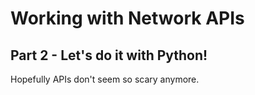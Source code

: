 # Working with Network APIs
## Part 2 - Let's do it with Python!

Hopefully APIs don't seem so scary anymore.